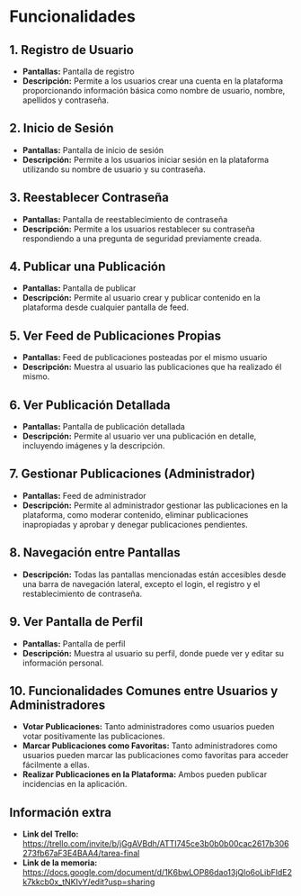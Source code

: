 # Funcionalidades

## 1. Registro de Usuario
- **Pantallas:** Pantalla de registro
- **Descripción:** Permite a los usuarios crear una cuenta en la plataforma proporcionando información básica como nombre de usuario, nombre, apellidos y contraseña.

## 2. Inicio de Sesión
- **Pantallas:** Pantalla de inicio de sesión
- **Descripción:** Permite a los usuarios iniciar sesión en la plataforma utilizando su nombre de usuario y su contraseña.

## 3. Reestablecer Contraseña
- **Pantallas:** Pantalla de reestablecimiento de contraseña
- **Descripción:** Permite a los usuarios restablecer su contraseña respondiendo a una pregunta de seguridad previamente creada.

## 4. Publicar una Publicación
- **Pantallas:** Pantalla de publicar
- **Descripción:** Permite al usuario crear y publicar contenido en la plataforma desde cualquier pantalla de feed.

## 5. Ver Feed de Publicaciones Propias
- **Pantallas:** Feed de publicaciones posteadas por el mismo usuario
- **Descripción:** Muestra al usuario las publicaciones que ha realizado él mismo.

## 6. Ver Publicación Detallada
- **Pantallas:** Pantalla de publicación detallada
- **Descripción:** Permite al usuario ver una publicación en detalle, incluyendo imágenes y la descripción.

## 7. Gestionar Publicaciones (Administrador)
- **Pantallas:** Feed de administrador
- **Descripción:** Permite al administrador gestionar las publicaciones en la plataforma, como moderar contenido, eliminar publicaciones inapropiadas y aprobar y denegar publicaciones pendientes.

## 8. Navegación entre Pantallas
- **Descripción:** Todas las pantallas mencionadas están accesibles desde una barra de navegación lateral, excepto el login, el registro y el restablecimiento de contraseña.

## 9. Ver Pantalla de Perfil
- **Pantallas:** Pantalla de perfil
- **Descripción:** Muestra al usuario su perfil, donde puede ver y editar su información personal.

## 10. Funcionalidades Comunes entre Usuarios y Administradores
- **Votar Publicaciones:** Tanto administradores como usuarios pueden votar positivamente las publicaciones.
- **Marcar Publicaciones como Favoritas:** Tanto administradores como usuarios pueden marcar las publicaciones como favoritas para acceder fácilmente a ellas.
- **Realizar Publicaciones en la Plataforma:** Ambos pueden publicar incidencias en la aplicación.

## Información extra
- **Link del Trello:** https://trello.com/invite/b/jGgAVBdh/ATTI745ce3b0b0b00cac2617b306273fb67aF3E4BAA4/tarea-final
- **Link de la memoria:** https://docs.google.com/document/d/1K6bwLOP86dao13jQlo6oLibFldE2k7kkcb0x_tNKIvY/edit?usp=sharing
